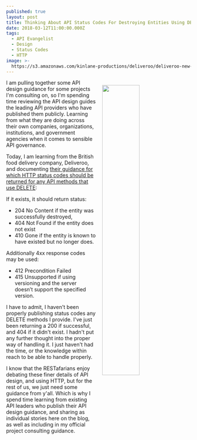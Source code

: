 ```yaml
---
published: true
layout: post
title: Thinking About API Status Codes For Destroying Entities Using DELETE
date: 2018-03-12T11:00:00.000Z
tags:
  - API Evangelist
  - Design
  - Status Codes
  - HTTP
image: >-
  https://s3.amazonaws.com/kinlane-productions/deliveroo/deliveroo-new-visual-branding-logo.jpg
---
```

<p><img src="{{ page.image }}" width="45%" align="right" style="padding: 15px;" /></p>I am pulling together some API design guidance for some projects I'm consulting on, so I'm spending time reviewing the API design guides the leading API providers who have published them publicly. Learning from what they are doing across their own companies, organizations, institutions, and government agencies when it comes to sensible API governance.

Today, I am learning from the British food delivery company, Deliveroo, and documenting [their guidance for which HTTP status codes should be returned for any API methods that use DELETE](https://deliveroo.engineering/guidelines/api-design/#external-facing):

If it exists, it should return status:

- 204 No Content if the entity was successfully destroyed,
- 404 Not Found if the entity does not exist
- 410 Gone if the entity is known to have existed but no longer does.

Additionally 4xx response codes may be used:

- 412 Precondition Failed
- 415 Unsupported if using versioning and the server doesn’t support the specified version.

I have to admit, I haven't been properly publishing status codes any DELETE methods I provide. I've just been returning a 200 if successful, and 404 if it didn't exist. I hadn't put any further thought into the proper way of handling it. I just haven't had the time, or the knowledge within reach to be able to handle properly.

I know that the RESTafarians enjoy debating these finer details of API design, and using HTTP, but for the rest of us, we just need some guidance from y'all. Which is why I spend time learning from existing API leaders who publish their API design guidance, and sharing as individual stories here on the blog, as well as including in my official project consulting guidance.
